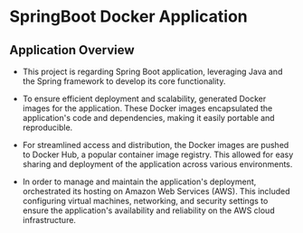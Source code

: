 # SpringBoot Docker Application

## Application Overview

* This project is regarding Spring Boot application, leveraging Java and the Spring framework to develop its core functionality.

* To ensure efficient deployment and scalability, generated Docker images for the application. These Docker images encapsulated the application's code and dependencies, making it easily portable and reproducible.

* For streamlined access and distribution, the Docker images are pushed to Docker Hub, a popular container image registry. This allowed for easy sharing and deployment of the application across various environments.

* In order to manage and maintain the application's deployment, orchestrated its hosting on Amazon Web Services (AWS). This included configuring virtual machines, networking, and security settings to ensure the application's availability and reliability on the AWS cloud infrastructure.
